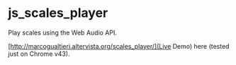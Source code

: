 # js_scales_player
Play scales using the Web Audio API.

[http://marcogualtieri.altervista.org/scales_player/](Live Demo) here (tested just on Chrome v43).
